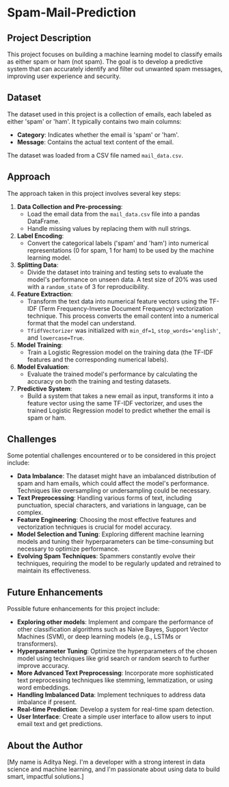 # Spam-Mail-Prediction


## Project Description

This project focuses on building a machine learning model to classify emails as either spam or ham (not spam). The goal is to develop a predictive system that can accurately identify and filter out unwanted spam messages, improving user experience and security.

## Dataset

The dataset used in this project is a collection of emails, each labeled as either 'spam' or 'ham'. It typically contains two main columns:

- **Category**: Indicates whether the email is 'spam' or 'ham'.
- **Message**: Contains the actual text content of the email.

The dataset was loaded from a CSV file named `mail_data.csv`.

## Approach

The approach taken in this project involves several key steps:

1.  **Data Collection and Pre-processing**:
    *   Load the email data from the `mail_data.csv` file into a pandas DataFrame.
    *   Handle missing values by replacing them with null strings.
2.  **Label Encoding**:
    *   Convert the categorical labels ('spam' and 'ham') into numerical representations (0 for spam, 1 for ham) to be used by the machine learning model.
3.  **Splitting Data**:
    *   Divide the dataset into training and testing sets to evaluate the model's performance on unseen data. A test size of 20% was used with a `random_state` of 3 for reproducibility.
4.  **Feature Extraction**:
    *   Transform the text data into numerical feature vectors using the TF-IDF (Term Frequency-Inverse Document Frequency) vectorization technique. This process converts the email content into a numerical format that the model can understand.
    *   `TfidfVectorizer` was initialized with `min_df=1`, `stop_words='english'`, and `lowercase=True`.
5.  **Model Training**:
    *   Train a Logistic Regression model on the training data (the TF-IDF features and the corresponding numerical labels).
6.  **Model Evaluation**:
    *   Evaluate the trained model's performance by calculating the accuracy on both the training and testing datasets.
7.  **Predictive System**:
    *   Build a system that takes a new email as input, transforms it into a feature vector using the same TF-IDF vectorizer, and uses the trained Logistic Regression model to predict whether the email is spam or ham.

## Challenges

Some potential challenges encountered or to be considered in this project include:

*   **Data Imbalance**: The dataset might have an imbalanced distribution of spam and ham emails, which could affect the model's performance. Techniques like oversampling or undersampling could be necessary.
*   **Text Preprocessing**: Handling various forms of text, including punctuation, special characters, and variations in language, can be complex.
*   **Feature Engineering**: Choosing the most effective features and vectorization techniques is crucial for model accuracy.
*   **Model Selection and Tuning**: Exploring different machine learning models and tuning their hyperparameters can be time-consuming but necessary to optimize performance.
*   **Evolving Spam Techniques**: Spammers constantly evolve their techniques, requiring the model to be regularly updated and retrained to maintain its effectiveness.

## Future Enhancements

Possible future enhancements for this project include:

*   **Exploring other models**: Implement and compare the performance of other classification algorithms such as Naive Bayes, Support Vector Machines (SVM), or deep learning models (e.g., LSTMs or transformers).
*   **Hyperparameter Tuning**: Optimize the hyperparameters of the chosen model using techniques like grid search or random search to further improve accuracy.
*   **More Advanced Text Preprocessing**: Incorporate more sophisticated text preprocessing techniques like stemming, lemmatization, or using word embeddings.
*   **Handling Imbalanced Data**: Implement techniques to address data imbalance if present.
*   **Real-time Prediction**: Develop a system for real-time spam detection.
*   **User Interface**: Create a simple user interface to allow users to input email text and get predictions.

## About the Author

[My name is Aditya Negi. I'm a developer with a strong interest in data science and machine learning, and I'm passionate about using data to build smart, impactful solutions.]
